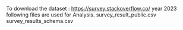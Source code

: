 To download the dataset : https://survey.stackoverflow.co/
year 2023 following files are used for Analysis.
survey_result_public.csv
survey_results_schema.csv
